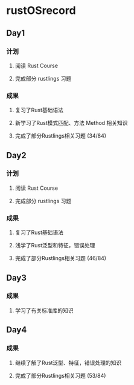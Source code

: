 # rustOSrecord

## Day1

### 计划

1. 阅读 Rust Course

2. 完成部分 rustlings 习题

### 成果

1. 复习了Rust基础语法

2. 新学习了Rust模式匹配、方法 Method 相关知识

3. 完成了部分Rustlings相关习题 (34/84)

## Day2

### 计划

1. 阅读 Rust Course

2. 完成部分 rustlings 习题

### 成果

1. 复习了Rust基础语法

2. 浅学了Rust泛型和特征，错误处理

3. 完成了部分Rustlings相关习题 (46/84)

## Day3

### 成果
1. 学习了有关标准库的知识

## Day4

### 成果

1. 继续了解了Rust泛型、特征，错误处理的知识

2. 完成了部分Rustlings相关习题 (53/84)